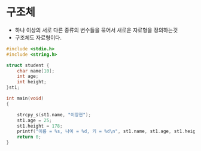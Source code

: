 # 구조체
- 하나 이상의 서로 다른 종류의 변수들을 묶어서 새로운 자료형을 정의하는것
- 구조체도 자료형이다.

```c
#include <stdio.h>
#include <string.h>

struct student {
	char name[10];
	int age;
	int height;
}st1;

int main(void)
{

	strcpy_s(st1.name, "이창현");
	st1.age = 25;
	st1.height = 178;
	printf("이름 = %s, 나이 = %d, 키 = %d\n", st1.name, st1.age, st1.height);
	return 0;
}
```
